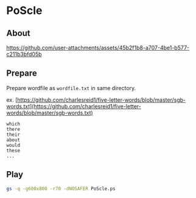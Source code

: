 # PoScle
## About

https://github.com/user-attachments/assets/45b2f1b8-a707-4be1-b577-c211b3bfd05b


## Prepare

Prepare wordfile as `wordfile.txt` in same directory.

ex. [https://github.com/charlesreid1/five-letter-words/blob/master/sgb-words.txt](https://github.com/charlesreid1/five-letter-words/blob/master/sgb-words.txt)
```
which
there
their
about
would
these
...
```

## Play

```sh
gs -q -g600x800 -r70 -dNOSAFER PoScle.ps
```
